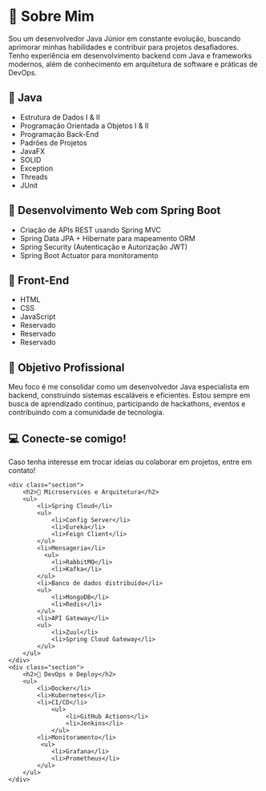 <!DOCTYPE html>
<html lang="pt-br">
<head>
    <meta charset="UTF-8">
    <meta name="viewport" content="width=device-width, initial-scale=1.0">
    
</head>
<body>
    <div class="section">
        <h1>📌 Sobre Mim</h1>
        <p>Sou um desenvolvedor Java Júnior em constante evolução, buscando aprimorar minhas habilidades e contribuir para projetos desafiadores. Tenho experiência em desenvolvimento backend com Java e frameworks modernos, além de conhecimento em arquitetura de software e práticas de DevOps.</p>
    </div>
    <div class="section">
        <h2>🔹 Java</h2>
        <ul>
            <li>Estrutura de Dados I & II</li>
            <li>Programação Orientada a Objetos I & II</li>
            <li>Programação Back-End</li>
            <li>Padrões de Projetos</li>
            <li>JavaFX</li>
            <li>SOLID</li>
            <li>Exception</li>
            <li>Threads</li>
            <li>JUnit</li>
        </ul>
    </div>
    <div class="section">
        <h2>🔹 Desenvolvimento Web com Spring Boot</h2>
        <ul>
            <li>Criação de APIs REST usando Spring MVC</li>
            <li>Spring Data JPA + Hibernate para mapeamento ORM</li>
            <li>Spring Security (Autenticação e Autorização JWT)</li>
            <li>Spring Boot Actuator para monitoramento</li>
        </ul>
    </div>
    <div class="section">
        <h2>🔹 Front-End</h2>
        <ul>
            <li>HTML</li>
            <li>CSS</li>
            <li>JavaScript</li>
            <li>Reservado</li>
            <li>Reservado</li>
            <li>Reservado</li>
        </ul>
    </div>
    <div class="section">
        <h2>🎯 Objetivo Profissional</h2>
        <p>Meu foco é me consolidar como um desenvolvedor Java especialista em backend, construindo sistemas escaláveis e eficientes. Estou sempre em busca de aprendizado contínuo, participando de hackathons, eventos e contribuindo com a comunidade de tecnologia.</p>
    </div>
    <div class="section">
        <h2>💻 Conecte-se comigo!</h2>
        <p>Caso tenha interesse em trocar ideias ou colaborar em projetos, entre em contato!</p>
    </div>

    <div class="section">
        <h2>🔹 Microservices e Arquitetura</h2>
        <ul>
            <li>Spring Cloud</li>
            <ul>
                <li>Config Server</li>
                <li>Eureka</li>
                <li>Feign Client</li>
            </ul>   
            <li>Mensageria</li>
              <ul>  
                <li>RabbitMQ</li>
                <li>Kafka</li>
            </ul>
            <li>Banco de dados distribuído</li>
            <ul>  
                <li>MongoDB</li>
                <li>Redis</li>
            </ul>
            <li>API Gateway</li>
            <ul>
                <li>Zuul</li>
                <li>Spring Cloud Gateway</li>
            </ul>  
        </ul>
    </div>
    <div class="section">
        <h2>🔹 DevOps e Deploy</h2>
        <ul>
            <li>Docker</li>
            <li>Kubernetes</li>
            <li>CI/CD</li>
                <ul>
                    <li>GitHub Actions</li>
                    <li>Jenkins</li>
                </ul>
            <li>Monitoramento</li>
             <ul>
                <li>Grafana</li>
                <li>Prometheus</li>
            </ul>
        </ul>
    </div>
    
</body>
</html>
